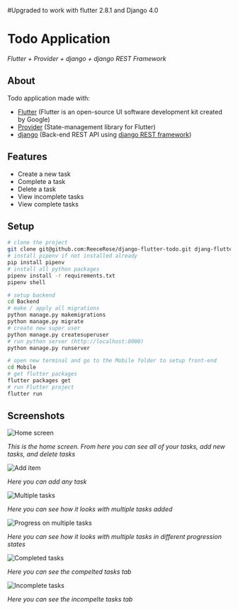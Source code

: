 #Upgraded to work with flutter 2.8.1 and Django 4.0

# Todo Application
*Flutter + Provider + django + django REST Framework*
## About
Todo application made with:
 - [Flutter](https://flutter.dev/) (Flutter is an open-source UI software development kit created by Google)
 - [Provider](https://pub.dev/packages/provider) (State-management library for Flutter)
 - [django](https://www.djangoproject.com/) (Back-end REST API using [django REST framework](https://www.django-rest-framework.org/))

## Features
- Create a new task
- Complete a task
- Delete a task
- View incomplete tasks
- View complete tasks

## Setup
```bash
# clone the project
git clone git@github.com:ReeceRose/django-flutter-todo.git djang-flutter-todo
# install pipenv if not installed already
pip install pipenv
# install all python packages
pipenv install -r requirements.txt
pipenv shell

# setup backend
cd Backend
# make / apply all migrations
python manage.py makemigrations
python manage.py migrate
# create new super user
python manage.py createsuperuser
# run python server (http://localhost:8000)
python manage.py runserver

# open new terminal and go to the Mobile folder to setup front-end
cd Mobile
# get flutter packages
flutter packages get
# run Flutter project
flutter run
```

## Screenshots
![Home screen](https://static.reecerose.com/images/projects/provider-todos/HomeScreen.png)

*This is the home screen. From here you can see all of your tasks, add new tasks, and delete tasks*

![Add item](https://static.reecerose.com/images/projects/provider-todos/AddItem.png)

*Here you can add any task*

![Multiple tasks](https://static.reecerose.com/images/projects/provider-todos/MultipleTasks.png)

*Here you can see how it looks with multiple tasks added*

![Progress on multiple tasks](https://static.reecerose.com/images/projects/provider-todos/ProgressOnMultipleTasks.png)

*Here you can see how it looks with multiple tasks in different progression states*

![Completed tasks](https://static.reecerose.com/images/projects/provider-todos/CompletedTasks.png)

*Here you can see the compelted tasks tab*

![Incomplete tasks](https://static.reecerose.com/images/projects/provider-todos/IncompleteTasks.png)

*Here you can see the incompelte tasks tab*
